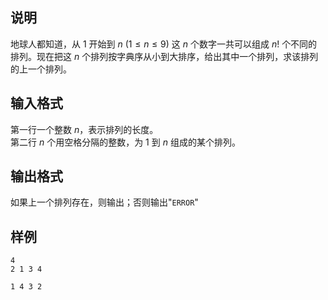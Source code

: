 <h2>说明</h2>

地球人都知道，从 $1$ 开始到 $n$ ($1≤n≤9$) 这 $n$ 个数字一共可以组成 $n!$ 个不同的排列。现在把这 $n$ 个排列按字典序从小到大排序，给出其中一个排列，求该排列的上一个排列。
<h2>输入格式</h2>

第一行一个整数 $n$，表示排列的长度。<br>第二行 $n$ 个用空格分隔的整数，为 $1$ 到 $n$ 组成的某个排列。

<h2>输出格式</h2>

如果上一个排列存在，则输出；否则输出"<code>ERROR</code>"

<h2>样例</h2>
<pre><code class="language-input1">4
2 1 3 4</code></pre><pre><code class="language-output1">1 4 3 2</code></pre>
